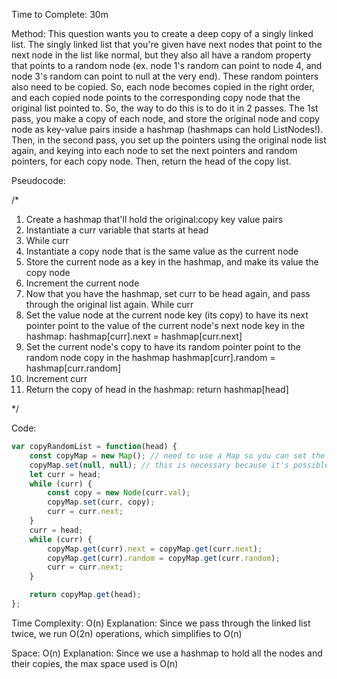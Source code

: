 Time to Complete: 30m

Method: This question wants you to create a deep copy of a singly linked list. The singly linked list that you're given have next nodes that point to the next node in the list like normal, but they also all have a random property that points to a random node (ex. node 1's random can point to node 4, and node 3's random can point to null at the very end). These random pointers also need to be copied. So, each node becomes copied in the right order, and each copied node points to the corresponding copy node that the original list pointed to. So, the way to do this is to do it in 2 passes. The 1st pass, you make a copy of each node, and store the original node and copy node as key-value pairs inside a hashmap (hashmaps can hold ListNodes!). Then, in the second pass, you set up the pointers using the original node list again, and keying into each node to set the next pointers and random pointers, for each copy node. Then, return the head of the copy list.

Pseudocode:

/*

1. Create a hashmap that'll hold the original:copy key value pairs
2. Instantiate a curr variable that starts at head
3. While curr
  1. Instantiate a copy node that is the same value as the current node
  2. Store the current node as a key in the hashmap, and make its value the copy node
  3. Increment the current node
1. Now that you have the hashmap, set curr to be head again, and pass through the original list again. While curr
  1. Set the value node at the current node key (its copy) to have its next pointer point to the value of the current node's next node key in the hashmap:
    hashmap[curr].next = hashmap[curr.next]
  2. Set the current node's copy to have its random pointer point to the random node copy in the hashmap
    hashmap[curr].random = hashmap[curr.random]
  3. Increment curr
4. Return the copy of head in the hashmap: return hashmap[head]

*/


Code:

```js
var copyRandomList = function(head) {
    const copyMap = new Map(); // need to use a Map so you can set the nodes as keys (objects can be used as keys in a Map)
    copyMap.set(null, null); // this is necessary because it's possible the copy of curr.next is null, and since there's no null key, it gets set to undefined, which is not the same as null.
    let curr = head;
    while (curr) {
        const copy = new Node(curr.val);
        copyMap.set(curr, copy);
        curr = curr.next;
    }
    curr = head;
    while (curr) {
        copyMap.get(curr).next = copyMap.get(curr.next);
        copyMap.get(curr).random = copyMap.get(curr.random);
        curr = curr.next;
    }

    return copyMap.get(head);
};
```


Time Complexity: O(n)
Explanation: Since we pass through the linked list twice, we run O(2n) operations, which simplifies to O(n)

Space: O(n)
Explanation: Since we use a hashmap to hold all the nodes and their copies, the max space used is O(n)
